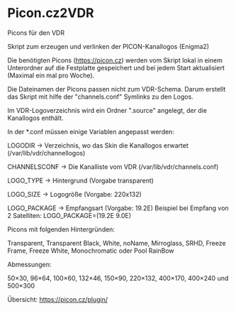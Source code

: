 # Picon.cz2VDR

Picons für den VDR

Skript zum erzeugen und verlinken der PICON-Kanallogos (Enigma2)

Die benötigten Picons (https://picon.cz) werden vom Skript lokal in einem Unterordner auf die Festplatte gespeichert und bei jedem Start aktualisiert (Maximal ein mal pro Woche).

Die Dateinamen der Picons passen nicht zum VDR-Schema. Darum erstellt das Skript mit hilfe der "channels.conf" Symlinks zu den Logos.

Im VDR-Logoverzeichnis wird ein Ordner ".source" angelegt, der die Kanallogos enthält. 

In der *.conf müssen einige Variablen angepasst werden:

LOGODIR -> Verzeichnis, wo das Skin die Kanallogos erwartet (/var/lib/vdr/channellogos)

CHANNELSCONF -> Die Kanalliste vom VDR (/var/lib/vdr/channels.conf)

LOGO_TYPE -> Hintergrund (Vorgabe transparent)

LOGO_SIZE -> Logogröße (Vorgabe: 220x132)

LOGO_PACKAGE -> Empfangsart (Vorgabe: 19.2E) Beispiel bei Empfang von 2 Satelliten: LOGO_PACKAGE=(19.2E 9.0E)

Picons mit folgenden Hintergründen:

Transparent, Transparent Black, White, noName, Mirroglass, SRHD, Freeze Frame, Freeze White, Monochromatic oder Pool RainBow

Abmessungen:

50×30, 96×64, 100×60, 132×46, 150×90, 220×132, 400×170, 400×240 und 500×300

Übersicht: https://picon.cz/plugin/

